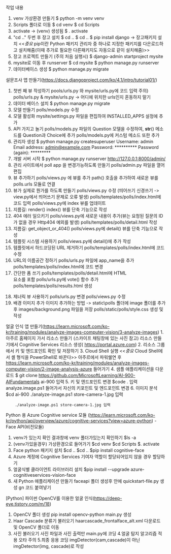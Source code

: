 작업 내용
1. venv 가상환경 만들기
    $ python -m venv venv
2. Scripts 폴더로 이동
    $ cd venv 
    $ cd Scripts
3. activate -> (venv) 생성됨
    $ . activate
4. "cd .." 두번 후 장고 설치
    $ cd ..
    $ cd ..
    $ pip install django -> 장고패키지 설치
        <<*중요* pip이란 Python 패키지 관리자 중 하나로 지정한 패키지를 다은로드하고 설치해줌(이때 추가로 필요한 다른패키지도 자동으로 같이 설치해줌)>>
5. 장고 프로젝트 만들기 (주의 처음 실행시)
    $ django-admin startproject mysite
6.  mysite로 이동 후 runserver
    $ cd mysite
    $ python manage.py runserver
7. 데이터베이스 생성
    $ python manage.py migrate
    
설문조사 앱 만들기(https://docs.djangoproject.com/ko/4.1/intro/tutorial01/)
1. 첫번 째 뷰 작성하기
    pools/urls.py 와 mysite/urls.py에 코드 입력
    주의) polls/urls.py & mysite/urls.py -> 어디에 위치한 urls인지 혼동하지 말기
2. 데이터 베이스 설치
    $ python manage.py migrate
3. 모델 만들기
    polls/models.py 수정
4. 모델 활성화
    mysite/settings.py 파일을 편집하여 INSTALLED_APPS 설정에 추가
5. API 가지고 놀기
    polls/models.py 파일의 Question 모델을 수정하여, __str__() 메소드를 Question과 Choice에 추가
    polls/models.py에 커스텀 메소드 또한 추가
6. 관리자 생성
    $ python manage.py createsuperuser
    Username: admin
    Email address: admin@example.com
    Password: **********
    Password (again): *********
7. 개발 서버 시작
    $ python manage.py runserver
    http://127.0.0.1:8000/admin/
8. 관리 사이트에서 poll app 을 변경가능하도록 만들기
    polls/admin.py 파일을 열어 편집
9. 뷰 추가하기
    polls/views.py 에 뷰를 추가
    path() 호출을 추가하여 새로운 뷰를 polls.urls 모듈로 연결
10. 뷰가 실제로 뭔가를 하도록 만들기
    polls/views.py 수정 (띄어쓰기 신경쓰기 -> view.py에서 띄어쓰기 문제로 오류 발생)
    polls/templates/polls/index.html에 코드 입력
    polls/views.py에 index 뷰를 업데이트
11. 지름길: render()
    index() 뷰를 단축 기능으로 작성
12. 404 에러 일으키기
    polls/views.py에 새로운 내용이 추가(뷰는 요청된 질문의 ID 가 없을 경우 Http404 예외를 발생)
    polls/templates/polls/detail.html 작성
13. 지름길: get_object_or_404()
    polls/views.py에 detail() 뷰를 단축 기능으로 작성
14. 템플릿 시스템 사용하기
    polls/views.py에 detail()에 추가 작성
15. 템플릿에서 하드코딩된 URL 제거하기
    polls/templates/polls/index.html에 코드 수정
16. URL의 이름공간 정하기
    polls/urls.py 파일에 app_name을 추가
    polls/templates/polls/index.html에 코드 변경
17. 간단한 폼 쓰기
    polls/templates/polls/detail.html에 HTML <form> 요소를 포함
    polls/urls.py에 vote() 함수 추가
    polls/templates/polls/results.html 생성
18. 제너릭 뷰 사용하기
    polls/urls.py 변경
    polls/views.py 수정
19. 배경 이미지 추가
    이미지 추가하는 방법 -> static\polls 폴더에 image 폴더를 추가 후 images/background.png 파일을 저장
    polls/static/polls/style.css 생성 및 작성


얼굴 인식 앱 만들기(https://learn.microsoft.com/ko-kr/training/modules/analyze-images-computer-vision/3-analyze-images)
1.아주르 홈페이지 가서 리소스 만들기 (스카이프 채팅창에 있는 사진 참고)
    리소스 만들기에서  Cognitive Services 리소스 생성( https://portal.azure.com)
2. 리소스 그룹에서 키 및 엔드포인트 확인 및 저장하기
3. Cloud Shell 실행
    <<*중요* Cloud Shell에서 셸 형식을 PowerShell로 바꾼다>>
    아주르에서 파워쉘연 후 https://learn.microsoft.com/ko-kr/training/modules/analyze-images-computer-vision/2-image-analysis-azure 들어가기 
4. 샘플 애플리케이션을 다운로드
    $ git clone https://github.com/MicrosoftLearning/AI-900-AIFundamentals ai-900 입력
5. 키 및 엔드포인트 변경
    $code .  입력
    analyze.image.ps1 들어가서 자신의 키포인트 및 엔드포인트 변경
6. 이미지 분석
    $cd ai-900
    ./analyze-image.ps1 store-camera-1.jpg 입력

        ./analyze-image.ps1 store-camera-1.jpg 입력

Python 용 Azure Cognitive service 모듈 (https://learn.microsoft.com/ko-kr/python/api/overview/azure/cognitive-services?view=azure-python)
-Face API(비전모듈)
1. venv가 있는지 확인
    결과창에 venv 폴더가있는지 확인하기
    $ls -a
2. (venv가있을경우) 가상환경으로 들어가기
    $cd venv
    $cd Scripts
    $. activate
3. Face python 패키지 설치
    $cd ..
    $cd ..
    $pip install cognitive-face
4. Azure 계정에 Cognitive Services 기여자 역할이 할당되어있지 않을 경우 할당하기
5. 얼굴식별 클라이언트 라이브러리 설치
    $pip install --upgrade azure-cognitiveservices-vision-face
6. 새 Python 애플리케이션 만들기
    faceapi 폴더 생성후 안에 quickstart-file.py 생성 gn 코드 붙여넣기

[Python] 파이썬 OpenCV를 이용한 얼굴 인식(https://deep-eye.tistory.com/m/18)
1. OpenCV 폴더 생성
    pip install opencv-python
    main.py 생성
2. Haar Cascade 분류기 불러오기
    haarcascade_frontalface_alt.xml 다운로드 및 OpenCV 폴더로 이동
3. 사진 불러오기
    사진 파일과 사진 출력만 main.py에 코딩
4.얼굴 탐지 알고리즘 적용
    오타 주의
5.최종 응용 코딩
    imgDetector(cam,cascade)이 아닌 imgDetector(img, cascade)로 작성